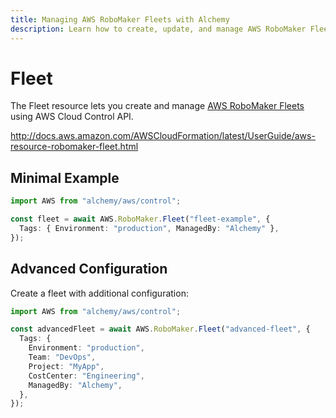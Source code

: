 ```yaml
---
title: Managing AWS RoboMaker Fleets with Alchemy
description: Learn how to create, update, and manage AWS RoboMaker Fleets using Alchemy Cloud Control.
---
```


# Fleet

The Fleet resource lets you create and manage [AWS RoboMaker Fleets](https://docs.aws.amazon.com/robomaker/latest/userguide/) using AWS Cloud Control API.

http://docs.aws.amazon.com/AWSCloudFormation/latest/UserGuide/aws-resource-robomaker-fleet.html

## Minimal Example

```ts
import AWS from "alchemy/aws/control";

const fleet = await AWS.RoboMaker.Fleet("fleet-example", {
  Tags: { Environment: "production", ManagedBy: "Alchemy" },
});
```

## Advanced Configuration

Create a fleet with additional configuration:

```ts
import AWS from "alchemy/aws/control";

const advancedFleet = await AWS.RoboMaker.Fleet("advanced-fleet", {
  Tags: {
    Environment: "production",
    Team: "DevOps",
    Project: "MyApp",
    CostCenter: "Engineering",
    ManagedBy: "Alchemy",
  },
});
```

